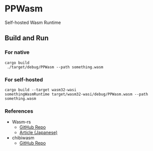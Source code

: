 # PPWasm
Self-hosted Wasm Runtime

## Build and Run
### For native

```
cargo build
 ./target/debug/PPWasm --path something.wasm
```

### For self-hosted

```
cargo build --target wasm32-wasi
somethingWasmRuntime target/wasm32-wasi/debug/PPWasm.wasm --path something.wasm
```


### 
### References

- Wasm-rs
  - [GitHub Repo](https://github.com/kgtkr/wasm-rs)
  - [Article (Japanese)](https://qiita.com/kgtkr/items/f4b3e2d83c7067f3cfcb)
- chibiwasm
  - [GitHub Repo](https://github.com/skanehira/chibiwasm)
